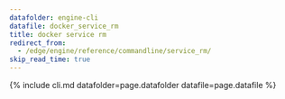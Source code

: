 ```yaml
---
datafolder: engine-cli
datafile: docker_service_rm
title: docker service rm
redirect_from:
  - /edge/engine/reference/commandline/service_rm/
skip_read_time: true
---
```

<!--
Sorry, but the contents of this page are automatically generated from
Docker's source code. If you want to suggest a change to the text that appears
here, you'll need to find the string by searching this repo:

https://github.com/docker/cli
-->

{% include cli.md datafolder=page.datafolder datafile=page.datafile %}
